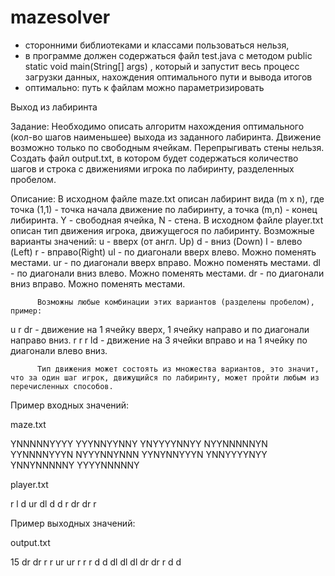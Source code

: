 # mazesolver

- сторонними библиотеками и классами пользоваться нельзя,
- в программе должен содержаться файл test.java с методом public static void main(String[] args) , который и запустит весь процесс загрузки данных, нахождения оптимального пути и вывода итогов
- оптимально: путь к файлам можно параметризировать


Выход из лабиринта

Задание: Необходимо описать алгоритм нахождения оптимального (кол-во шагов наименьшее) выхода из заданного лабиринта. Движение возможно только по свободным ячейкам. Перепрыгивать стены нельзя. Создать файл output.txt, в котором будет содержаться количество шагов и строка с движениями игрока по лабиринту, разделенных пробелом.

Описание:
          В исходном файле maze.txt описан лабиринт вида (m х n), где точка (1,1) - точка начала движение по лабиринту, а точка (m,n) - конец либиринта. Y - свободная ячейка, N - стена.
	  В исходном файле player.txt описан тип движения игрока, движущегося по лабиринту. Возможные варианты значений:
  u - вверх (от англ. Up)
  d - вниз  (Down)
  l - влево (Left)
  r - вправо(Right)
  ul - по диагонали вверх влево. Можно поменять местами.
  ur - по диагонали вверх вправо. Можно поменять местами.
  dl - по диагонали вниз влево. Можно поменять местами.
  dr - по диагонали вниз вправо. Можно поменять местами.

          Возможны любые комбинации этих вариантов (разделены пробелом), пример:
  u r dr - движение на 1 ячейку вверх, 1 ячейку направо и по диагонали направо вниз.
  r r r ld - движение на 3 ячейки вправо и на 1 ячейку по диагонали влево вниз.

          Тип движения может состоять из множества вариантов, это значит, что за один шаг игрок, движущийся по лабиринту, может пройти любым из перечисленных способов.

Пример входных значений:

maze.txt

YNNNNNYYYY
YYYNNYYNNY
YNYYYYNNYY
NYYNNNNNYN
YYNNNNYYYN
NYYYNNYNNN
YYNYNNYYYN
YNNYYYYNYY
YNNYNNNNNY
YYYYNNNNNY

player.txt

r
l
d
ur
dl
d d r
dr dr r


Пример выходных значений:

output.txt

15
dr dr r r ur ur r r r d d dl dl dl dr dr r d d
